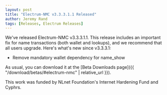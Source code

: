 ```yaml
---
layout: post
title: "Electrum-NMC v3.3.3.1.1 Released"
author: Jeremy Rand
tags: [Releases, Electrum Releases]
---
```


We've released Electrum-NMC v3.3.3.1.1.  This release includes an important fix for name transactions (both wallet and lookups), and we recommend that all users upgrade.  Here's what's new since v3.3.3.1:

* Remove mandatory wallet dependency for name_show

As usual, you can download it at the [Beta Downloads page]({{ "/download/betas/#electrum-nmc" | relative_url }}).

This work was funded by NLnet Foundation's Internet Hardening Fund and Cyphrs.
